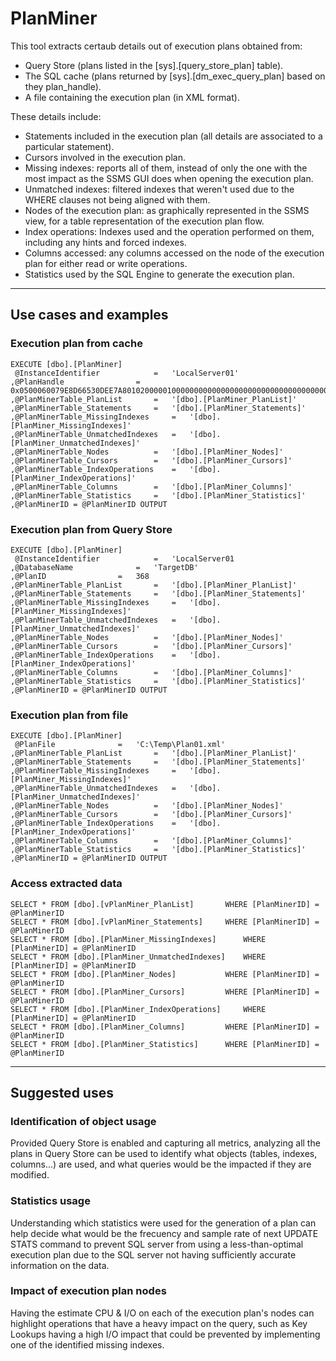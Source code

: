 # PlanMiner
This tool extracts certaub details out of execution plans obtained from:
- Query Store (plans listed in the [sys].[query_store_plan] table).
- The SQL cache (plans returned by [sys].[dm_exec_query_plan] based on they plan_handle).
- A file containing the execution plan (in XML format).

These details include:
- Statements included in the execution plan (all details are associated to a particular statement).
- Cursors involved in the execution plan.
- Missing indexes: reports all of them, instead of only the one with the most impact as the SSMS GUI does when opening the execution plan.
- Unmatched indexes: filtered indexes that weren't used due to the WHERE clauses not being aligned with them.
- Nodes of the execution plan: as graphically represented in the SSMS view, for a table representation of the execution plan flow.
- Index operations: Indexes used and the operation performed on them, including any hints and forced indexes.
- Columns accessed: any columns accessed on the node of the execution plan for either read or write operations.
- Statistics used by the SQL Engine to generate the execution plan.


---
## Use cases and examples
### Execution plan from cache
```
EXECUTE [dbo].[PlanMiner]
 @InstanceIdentifier 			= 	'LocalServer01'
,@PlanHandle 				= 	0x0500060079E8D66530DEE7A80102000001000000000000000000000000000000000000000000000000000000
,@PlanMinerTable_PlanList		= 	'[dbo].[PlanMiner_PlanList]'
,@PlanMinerTable_Statements		= 	'[dbo].[PlanMiner_Statements]'
,@PlanMinerTable_MissingIndexes		= 	'[dbo].[PlanMiner_MissingIndexes]'
,@PlanMinerTable_UnmatchedIndexes	= 	'[dbo].[PlanMiner_UnmatchedIndexes]'
,@PlanMinerTable_Nodes			= 	'[dbo].[PlanMiner_Nodes]'
,@PlanMinerTable_Cursors		= 	'[dbo].[PlanMiner_Cursors]'
,@PlanMinerTable_IndexOperations	= 	'[dbo].[PlanMiner_IndexOperations]'
,@PlanMinerTable_Columns		= 	'[dbo].[PlanMiner_Columns]'
,@PlanMinerTable_Statistics		= 	'[dbo].[PlanMiner_Statistics]'
,@PlanMinerID = @PlanMinerID OUTPUT
```

### Execution plan from Query Store
```
EXECUTE [dbo].[PlanMiner]
 @InstanceIdentifier 			= 	'LocalServer01
,@DatabaseName				= 	'TargetDB'
,@PlanID				= 	368
,@PlanMinerTable_PlanList		= 	'[dbo].[PlanMiner_PlanList]'
,@PlanMinerTable_Statements		= 	'[dbo].[PlanMiner_Statements]'
,@PlanMinerTable_MissingIndexes		= 	'[dbo].[PlanMiner_MissingIndexes]'
,@PlanMinerTable_UnmatchedIndexes	= 	'[dbo].[PlanMiner_UnmatchedIndexes]'
,@PlanMinerTable_Nodes			= 	'[dbo].[PlanMiner_Nodes]'
,@PlanMinerTable_Cursors		= 	'[dbo].[PlanMiner_Cursors]'
,@PlanMinerTable_IndexOperations	= 	'[dbo].[PlanMiner_IndexOperations]'
,@PlanMinerTable_Columns		= 	'[dbo].[PlanMiner_Columns]'
,@PlanMinerTable_Statistics		= 	'[dbo].[PlanMiner_Statistics]'
,@PlanMinerID = @PlanMinerID OUTPUT
```

### Execution plan from file
```
EXECUTE [dbo].[PlanMiner]
 @PlanFile				= 	'C:\Temp\Plan01.xml'
,@PlanMinerTable_PlanList		= 	'[dbo].[PlanMiner_PlanList]'
,@PlanMinerTable_Statements		= 	'[dbo].[PlanMiner_Statements]'
,@PlanMinerTable_MissingIndexes		= 	'[dbo].[PlanMiner_MissingIndexes]'
,@PlanMinerTable_UnmatchedIndexes	= 	'[dbo].[PlanMiner_UnmatchedIndexes]'
,@PlanMinerTable_Nodes			= 	'[dbo].[PlanMiner_Nodes]'
,@PlanMinerTable_Cursors		= 	'[dbo].[PlanMiner_Cursors]'
,@PlanMinerTable_IndexOperations	= 	'[dbo].[PlanMiner_IndexOperations]'
,@PlanMinerTable_Columns		= 	'[dbo].[PlanMiner_Columns]'
,@PlanMinerTable_Statistics		= 	'[dbo].[PlanMiner_Statistics]'
,@PlanMinerID = @PlanMinerID OUTPUT
```

### Access extracted data
```
SELECT * FROM [dbo].[vPlanMiner_PlanList]		WHERE [PlanMinerID] = @PlanMinerID
SELECT * FROM [dbo].[vPlanMiner_Statements]		WHERE [PlanMinerID] = @PlanMinerID
SELECT * FROM [dbo].[PlanMiner_MissingIndexes]		WHERE [PlanMinerID] = @PlanMinerID
SELECT * FROM [dbo].[PlanMiner_UnmatchedIndexes]	WHERE [PlanMinerID] = @PlanMinerID
SELECT * FROM [dbo].[PlanMiner_Nodes]			WHERE [PlanMinerID] = @PlanMinerID
SELECT * FROM [dbo].[PlanMiner_Cursors]			WHERE [PlanMinerID] = @PlanMinerID
SELECT * FROM [dbo].[PlanMiner_IndexOperations]		WHERE [PlanMinerID] = @PlanMinerID
SELECT * FROM [dbo].[PlanMiner_Columns]			WHERE [PlanMinerID] = @PlanMinerID
SELECT * FROM [dbo].[PlanMiner_Statistics]		WHERE [PlanMinerID] = @PlanMinerID
```


---
## Suggested uses
### Identification of object usage
Provided Query Store is enabled and capturing all metrics, analyzing all the plans in Query Store can be used to identify what objects (tables, indexes, columns...) are used, and what queries would be the impacted if they are modified.
### Statistics usage
Understanding which statistics were used for the generation of a plan can help decide what would be the frecuency and sample rate of next UPDATE STATS command to prevent SQL server from using a less-than-optimal execution plan due to the SQL server not having sufficiently accurate information on the data.
### Impact of execution plan nodes
Having the estimate CPU & I/O on each of the execution plan's nodes can highlight operations that have a heavy impact on the query, such as Key Lookups having a high I/O impact that could be prevented by implementing one of the identified missing indexes.